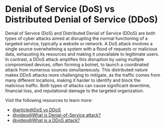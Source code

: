 # Denial of Service (DoS) vs Distributed Denial of Service (DDoS)

Denial of Service (DoS) and Distributed Denial of Service (DDoS) are both types of cyber attacks aimed at disrupting the normal functioning of a targeted service, typically a website or network. A DoS attack involves a single source overwhelming a system with a flood of requests or malicious data, exhausting its resources and making it unavailable to legitimate users. In contrast, a DDoS attack amplifies this disruption by using multiple compromised devices, often forming a botnet, to launch a coordinated attack from numerous sources simultaneously. This distributed nature makes DDoS attacks more challenging to mitigate, as the traffic comes from many different locations, making it harder to identify and block the malicious traffic. Both types of attacks can cause significant downtime, financial loss, and reputational damage to the targeted organization.

Visit the following resources to learn more:

- [@article@DoS vs DDoS](https://www.fortinet.com/resources/cyberglossary/dos-vs-ddos)
- [@video@What is Denial-of-Service attack?](https://www.youtube.com/watch?v=Z7xG3b0aL_I)
- [@video@What is a DDoS attack?](https://www.youtube.com/watch?v=z503nLsfe5s)